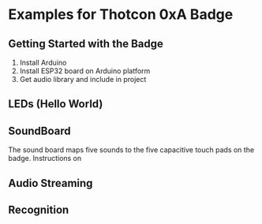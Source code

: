 # Examples for Thotcon 0xA Badge

## Getting Started with the Badge
1. Install Arduino
2. Install ESP32 board on Arduino platform
3. Get audio library and include in project

## LEDs (Hello World)

## SoundBoard
The sound board maps five sounds to the five capacitive touch pads on the badge. Instructions on 

## Audio Streaming

## Recognition
